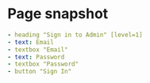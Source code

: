 # Page snapshot

```yaml
- heading "Sign in to Admin" [level=1]
- text: Email
- textbox "Email"
- text: Password
- textbox "Password"
- button "Sign In"
```